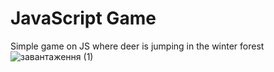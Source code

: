 # JavaScript Game
Simple game on JS where deer is jumping in the winter forest
![завантаження (1)](https://github.com/Baller-Michael/GameOnJS/assets/25987944/a0d34566-abb6-4c03-bfd8-baded62129f5)


